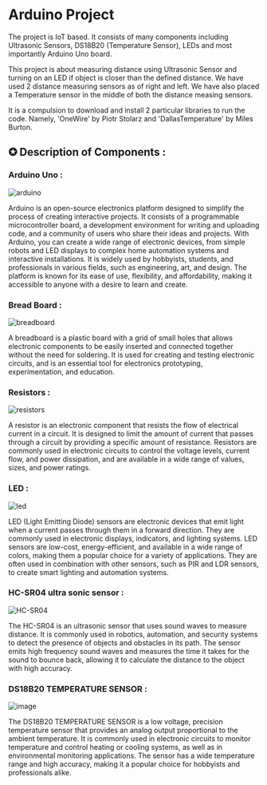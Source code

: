 # Arduino Project
   The project is IoT based. It consists of many components including Ultrasonic Sensors, DS18B20 (Temperature Sensor), LEDs and most importantly Arduino Uno board.

   This project is about measuring distance using Ultrasonic Sensor and turning on an LED if object is closer than the defined distance. We have used 2 distance measuring sensors as of right and left. We have also placed a Temperature sensor in the middle of both the distance measing sensors.

   It is a compulsion to download and install 2 particular libraries to run the code. Namely, 'OneWire' by Piotr Stolarz and 'DallasTemperature' by Miles Burton.

## ✪ Description of Components :

### Arduino Uno :  

![arduino](https://user-images.githubusercontent.com/96485370/236083852-df4a2ec4-0365-4751-86a2-b6d884ab65b0.png)


Arduino is an open-source electronics platform designed to simplify the process of creating interactive projects. It consists of a programmable microcontroller board, a development environment for writing and uploading code, and a community of users who share their ideas and projects. With Arduino, you can create a wide range of electronic devices, from simple robots and LED displays to complex home automation systems and interactive installations. It is widely used by hobbyists, students, and professionals in various fields, such as engineering, art, and design. The platform is known for its ease of use, flexibility, and affordability, making it accessible to anyone with a desire to learn and create.

### Bread Board : 


![breadboard](https://user-images.githubusercontent.com/96485370/236084291-cb4278ca-802b-455b-bfb8-f43a0bb3b0ed.jpg)

A breadboard is a plastic board with a grid of small holes that allows electronic components to be easily inserted and connected together without the need for soldering. It is used for creating and testing electronic circuits, and is an essential tool for electronics prototyping, experimentation, and education.


### Resistors : 


![resistors](https://user-images.githubusercontent.com/96485370/236084367-e6b318ea-11f0-4613-bd05-ce493fbab873.jpg)

A resistor is an electronic component that resists the flow of electrical current in a circuit. It is designed to limit the amount of current that passes through a circuit by providing a specific amount of resistance. Resistors are commonly used in electronic circuits to control the voltage levels, current flow, and power dissipation, and are available in a wide range of values, sizes, and power ratings.


### LED : 

![led](https://user-images.githubusercontent.com/96485370/233784206-2a02aa88-adb7-4c07-b27e-1b49fc524fdc.png)

LED (Light Emitting Diode) sensors are electronic devices that emit light when a current passes through them in a forward direction. They are commonly used in electronic displays, indicators, and lighting systems. LED sensors are low-cost, energy-efficient, and available in a wide range of colors, making them a popular choice for a variety of applications. They are often used in combination with other sensors, such as PIR and LDR sensors, to create smart lighting and automation systems.



### HC-SR04 ultra sonic sensor : 


![HC-SR04](https://user-images.githubusercontent.com/96485370/233784286-6a0116a1-b474-475f-8677-9b8d2967c23a.png)

The HC-SR04 is an ultrasonic sensor that uses sound waves to measure distance. It is commonly used in robotics, automation, and security systems to detect the presence of objects and obstacles in its path. The sensor emits high frequency sound waves and measures the time it takes for the sound to bounce back, allowing it to calculate the distance to the object with high accuracy.


### DS18B20 TEMPERATURE SENSOR :

![image](https://github.com/RHS-HIRAL/arduino_MG_project/assets/94632542/efd68d71-314b-4083-9101-19cd9ec55aa9)

The DS18B20 TEMPERATURE SENSOR is a low voltage, precision temperature sensor that provides an analog output proportional to the ambient temperature. It is commonly used in electronic circuits to monitor temperature and control heating or cooling systems, as well as in environmental monitoring applications. The sensor has a wide temperature range and high accuracy, making it a popular choice for hobbyists and professionals alike.


<!--

# Basic Circuit construction and programs 

## A. LED

### 1. LED Bilnk

![Led Blink Schematic view](https://user-images.githubusercontent.com/96485370/236088530-7879c61f-ad54-4ddf-9768-8b36005229fe.png)

![1  LED Blink](https://user-images.githubusercontent.com/96485370/236088650-3b02597c-f123-430b-84a5-a05daa06fff9.png)



### 2. Potentiometer LED intensity
![Potentiometer LED Intensity Schematic View](https://user-images.githubusercontent.com/96485370/236089082-7ad18883-6393-4ee1-9d22-c0d90069da14.png)

![Potentiometer LED Intensity](https://user-images.githubusercontent.com/96485370/236089121-2ecf8aa6-70ec-4b8c-9565-9ef8796eeb56.png)


### 3. Traffic Light

![Traffic Light Schematic View](https://user-images.githubusercontent.com/96485370/236089407-61b23274-6f67-446a-8870-88d4dfd76cc6.png)

![Traffic Light](https://user-images.githubusercontent.com/96485370/236089455-47b87c6f-d107-4036-9421-295f559ccc48.png)


### 4. Blink LED with Push Button

![Blink Led With Push Button Schematic View](https://user-images.githubusercontent.com/96485370/236089754-74a6ae9b-a45d-4685-b309-53824b8f13cd.png)

![Blink LED with push button](https://user-images.githubusercontent.com/96485370/236089800-a10030b2-5061-4a5a-9509-62878fdea9d0.png)


## B. Ultrasonic Sensor 

### 1. Distance measuring using ultrasonic sensor

![Distance measuring using ultrasonic sensor Schematic View](https://user-images.githubusercontent.com/96485370/236090120-a554332a-7d7d-44a8-b24a-9116a8f13114.png)

![Distance measuring using ultrasonic sensor](https://user-images.githubusercontent.com/96485370/236090180-67faf0a7-b238-4d8d-9008-8840218172df.png)


## C. Servo Motor

### 1. Run Servo Motor

![Servo Motor Schematic View](https://user-images.githubusercontent.com/96485370/236090471-f2e37348-e222-4818-a324-8d64c59ff984.png)

![Servo Motor](https://user-images.githubusercontent.com/96485370/236090478-6a0a832d-f28d-4823-b980-fad6d2742c18.png)



### 2. Temperature Sensor With Servo Motor

![Temperature Sensor with Servo Motor Schematic view](https://user-images.githubusercontent.com/96485370/236090556-d81222b1-106f-476a-9eda-27d182725f79.png)


![Temperature Sensor with Servo Motor](https://user-images.githubusercontent.com/96485370/236090565-798a29d2-2fbd-42fd-9ebd-307d3d108cba.png)

## D. Heat Sensor

### 1. Fire Alarm Using Heat Sensor

![Heat Sensor Shematic View](https://user-images.githubusercontent.com/96485370/236091062-53fad95c-3698-45c5-914e-c717fe1412fc.png)



![Fire Alarm Using Heat Sensor](https://user-images.githubusercontent.com/96485370/236091086-b6fc395d-c53c-4b5e-862f-aba93ef051ad.png)


## E. Theft Alarm

![Theft Alarm Schematic View](https://user-images.githubusercontent.com/96485370/236091149-1cbdee42-f068-4ce0-b1bf-1cb84e5c2d40.png)


![Theft Alarm](https://user-images.githubusercontent.com/96485370/236091166-2c5f240f-8dae-47b2-b510-20401d84d71c.png)







